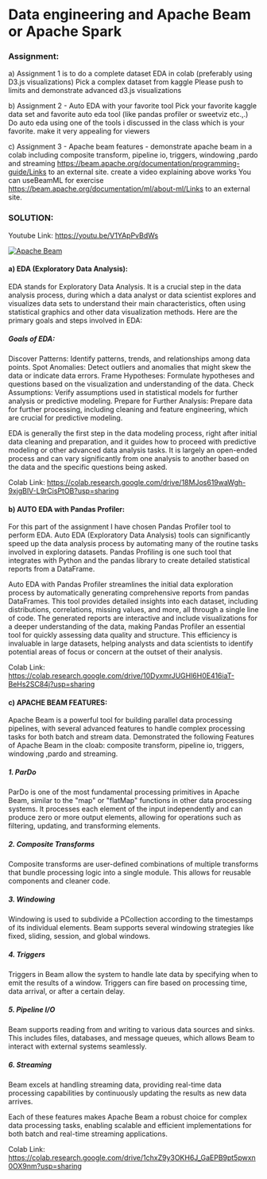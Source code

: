 # Data engineering and Apache Beam or Apache Spark

### Assignment:
a) Assignment 1 is to do a complete dataset EDA in colab (preferably using D3.js visualizations)
Pick a complex dataset from kaggle 
Please push to limits and demonstrate advanced d3.js visualizations 

b) Assignment 2 - Auto EDA with your favorite tool
Pick your favorite kaggle data set and favorite auto eda tool (like pandas profiler or sweetviz etc.,.) 
Do auto eda using one of the tools i discussed in the class which is your favorite. make it very appealing for viewers

c) Assignment 3 - Apache beam features - demonstrate apache beam in a colab including composite transform, pipeline io, triggers, windowing ,pardo and streaming
https://beam.apache.org/documentation/programming-guide/Links to an external site.
create a video explaining above works 
You can useBeamML for exercise https://beam.apache.org/documentation/ml/about-ml/Links to an external site.

### SOLUTION:

Youtube Link: https://youtu.be/V1YApPvBdWs 

[![Apache Beam](https://img.youtube.com/vi/V1YApPvBdWs/0.jpg)](https://www.youtube.com/watch?v=V1YApPvBdWs)

#### a) EDA (Exploratory Data Analysis):

EDA stands for Exploratory Data Analysis. It is a crucial step in the data analysis process, during which a data analyst or data scientist explores and visualizes data sets to understand their main characteristics, often using statistical graphics and other data visualization methods. Here are the primary goals and steps involved in EDA:

##### Goals of EDA:
Discover Patterns: Identify patterns, trends, and relationships among data points.
Spot Anomalies: Detect outliers and anomalies that might skew the data or indicate data errors.
Frame Hypotheses: Formulate hypotheses and questions based on the visualization and understanding of the data.
Check Assumptions: Verify assumptions used in statistical models for further analysis or predictive modeling.
Prepare for Further Analysis: Prepare data for further processing, including cleaning and feature engineering, which are crucial for predictive modeling.

EDA is generally the first step in the data modeling process, right after initial data cleaning and preparation, and it guides how to proceed with predictive modeling or other advanced data analysis tasks. It is largely an open-ended process and can vary significantly from one analysis to another based on the data and the specific questions being asked.

Colab Link: https://colab.research.google.com/drive/18MJos619waWgh-9xjgBlV-L9rCisPtOB?usp=sharing 

#### b) AUTO EDA with Pandas Profiler:

For this part of the assignment I have chosen Pandas Profiler tool to perform EDA. Auto EDA (Exploratory Data Analysis) tools can significantly speed up the data analysis process by automating many of the routine tasks involved in exploring datasets. Pandas Profiling is one such tool that integrates with Python and the pandas library to create detailed statistical reports from a DataFrame.

Auto EDA with Pandas Profiler streamlines the initial data exploration process by automatically generating comprehensive reports from pandas DataFrames. This tool provides detailed insights into each dataset, including distributions, correlations, missing values, and more, all through a single line of code. The generated reports are interactive and include visualizations for a deeper understanding of the data, making Pandas Profiler an essential tool for quickly assessing data quality and structure. This efficiency is invaluable in large datasets, helping analysts and data scientists to identify potential areas of focus or concern at the outset of their analysis.

Colab Link: https://colab.research.google.com/drive/10DyxmrJUGHl6H0E416iaT-BeHs2SC84j?usp=sharing 

#### c) APACHE BEAM FEATURES:

Apache Beam is a powerful tool for building parallel data processing pipelines, with several advanced features to handle complex processing tasks for both batch and stream data. Demonstrated the following Features of Apache Beam in the cloab: composite transform, pipeline io, triggers, windowing ,pardo and streaming.

##### 1. ParDo
ParDo is one of the most fundamental processing primitives in Apache Beam, similar to the "map" or "flatMap" functions in other data processing systems. It processes each element of the input independently and can produce zero or more output elements, allowing for operations such as filtering, updating, and transforming elements.

##### 2. Composite Transforms
Composite transforms are user-defined combinations of multiple transforms that bundle processing logic into a single module. This allows for reusable components and cleaner code.

##### 3. Windowing
Windowing is used to subdivide a PCollection according to the timestamps of its individual elements. Beam supports several windowing strategies like fixed, sliding, session, and global windows.

##### 4. Triggers
Triggers in Beam allow the system to handle late data by specifying when to emit the results of a window. Triggers can fire based on processing time, data arrival, or after a certain delay.

##### 5. Pipeline I/O
Beam supports reading from and writing to various data sources and sinks. This includes files, databases, and message queues, which allows Beam to interact with external systems seamlessly.

##### 6. Streaming
Beam excels at handling streaming data, providing real-time data processing capabilities by continuously updating the results as new data arrives.

Each of these features makes Apache Beam a robust choice for complex data processing tasks, enabling scalable and efficient implementations for both batch and real-time streaming applications.

Colab Link: https://colab.research.google.com/drive/1chxZ9y3OKH6J_GaEPB9pt5pwxn0OX9nm?usp=sharing 





